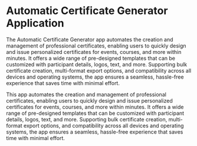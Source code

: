 # Automatic Certificate Generator Application 

The Automatic Certificate Generator app automates the creation and management of professional certificates, enabling users to quickly design and issue personalized certificates for events, courses, and more within minutes. It offers a wide range of pre-designed templates that can be customized with participant details, logos, text, and more. Supporting bulk certificate creation, multi-format export options, and compatibility across all devices and operating systems, the app ensures a seamless, hassle-free experience that saves time with minimal effort. 

This app automates the creation and management of professional certificates, enabling users to quickly design and issue personalized certificates for events, courses, and more within minutes. It offers a wide range of pre-designed templates that can be customized with participant details, logos, text, and more. Supporting bulk certificate creation, multi-format export options, and compatibility across all devices and operating systems, the app ensures a seamless, hassle-free experience that saves time with minimal effort.

